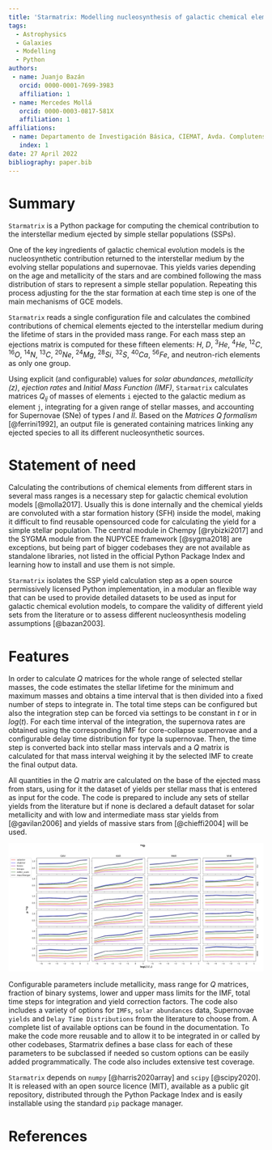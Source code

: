 ```yaml
---
title: 'Starmatrix: Modelling nucleosynthesis of galactic chemical elements'
tags:
  - Astrophysics
  - Galaxies
  - Modelling
  - Python
authors:
 - name: Juanjo Bazán
   orcid: 0000-0001-7699-3983
   affiliation: 1
 - name: Mercedes Mollá
   orcid: 0000-0003-0817-581X
   affiliation: 1
affiliations:
 - name: Departamento de Investigación Básica, CIEMAT, Avda. Complutense 40, E-28040, Madrid, Spain
   index: 1
date: 27 April 2022
bibliography: paper.bib
---
```


# Summary

`Starmatrix` is a Python package for computing the chemical contribution to the interstellar medium ejected by simple stellar populations (SSPs).

One of the key ingredients of galactic chemical evolution models is the nucleosynthetic contribution returned to the interstellar medium by the evolving stellar populations and supernovae. This yields varies depending on the age and metallicity of the stars and are combined following the mass distribution of stars to represent a simple stellar population. Repeating this process adjusting for the the star formation at each time step is one of the main mechanisms of GCE models.

`Starmatrix` reads a single configuration file and calculates the combined contributions of chemical elements ejected to the interstellar medium during the lifetime of stars in the provided mass range. For each mass step an ejections matrix is computed for these fifteen elements: $H$, $D$, $^{3}He$, $^{4}He$, $^{12}C$, $^{16}O$, $^{14}N$, $^{13}C$, $^{20}Ne$, $^{24}Mg$, $^{28}Si$, $^{32}S$, $^{40}Ca$, $^{56}Fe$, and neutron-rich elements as only one group.

Using explicit (and configurable) values for *solar abundances*, *metallicity (z)*, *ejection rates* and *Initial Mass Function (IMF)*, `Starmatrix` calculates matrices $Q_{ij}$ of masses of elements `i` ejected to the galactic medium as element `j`, integrating for a given range of stellar masses, and accounting for Supernovae (SNe) of types *I* and *II*. Based on the *Matrices Q formalism* [@ferrini1992], an output file is generated containing matrices linking any ejected species to all its different nucleosynthetic sources.

# Statement of need

Calculating the contributions of chemical elements from different stars in several mass ranges is a necessary step for galactic chemical evolution models [@molla2017]. Usually this is done internally and the chemical yields are convoluted with a star formation history (SFH) inside the model, making it difficult to find reusable opensourced code for calculating the yield for a simple stellar population. The central module in Chempy [@rybizki2017] and the SYGMA module from the NUPYCEE framework [@sygma2018] are exceptions, but being part of bigger codebases they are not available as standalone libraries, not listed in the official Python Package Index and learning how to install and use them is not simple.

`Starmatrix` isolates the SSP yield calculation step as a open source permissively licensed Python implementation, in a modular an flexible way that can be used to provide detailed datasets to be used as input for galactic chemical evolution models, to compare the validity of different yield sets from the literature or to assess different nucleosynthesis modeling assumptions [@bazan2003].

# Features

In order to calculate $Q$ matrices for the whole range of selected stellar masses, the code estimates the stellar lifetime for the minimum and maximum masses and obtains a time interval that is then divided into a fixed number of steps to integrate in. The total time steps can be configured but also the integration step can be forced via settings to be constant in $t$ or in $log(t)$. For each time interval of the integration, the supernova rates are obtained using the corresponding IMF for core-collapse supernovae and a configurable delay time distribution for type Ia supernovae.
Then, the time step is converted back into stellar mass intervals and a $Q$ matrix is calculated for that mass interval weighing it by the selected IMF to create the final output data.

All quantities in the $Q$ matrix are calculated on the base of the ejected mass from stars, using for it the dataset of yields per stellar mass that is entered as input for the code. The code is prepared to include any sets of stellar yields from the literature but if none is declared a default dataset for solar metallicity and with low and intermediate mass star yields from [@gavilan2006] and yields of massive stars from [@chieffi2004] will be used.

![A sample plot using the output data from several `Starmatrix` runs. Lines show true yields `p` of Oxigen using different datasets for low and intermediate mass yields (columns) and for massive stars yields (rows), for a range of metallicity values (bottom horizontal axis) and different IMFs available as Starmatix' settings.\label{fig:oxigen}](sample_plot.png)

Configurable parameters include metallicity, mass range for $Q$ matrices, fraction of binary systems, lower and upper mass limits for the IMF, total time steps for integration and yield correction factors. The code also includes a variety of options for `IMFs`, `solar abundances` data, Supernovae `yields` and `Delay Time Distributions` from the literature to choose from. A complete list of available options can be found in the documentation. To make the code more reusable and to allow it to be integrated in or called by other codebases, Starmatrix defines a base class for each of these parameters to be subclassed if needed so custom options can be easily added programmatically. The code also includes extensive test coverage.

`Starmatrix` depends on `numpy` [@harris2020array] and `scipy` [@scipy2020]. It is released with an open source licence (MIT), available as a public git repository, distributed through the Python Package Index and is easily installable using the standard `pip` package manager.

# References
